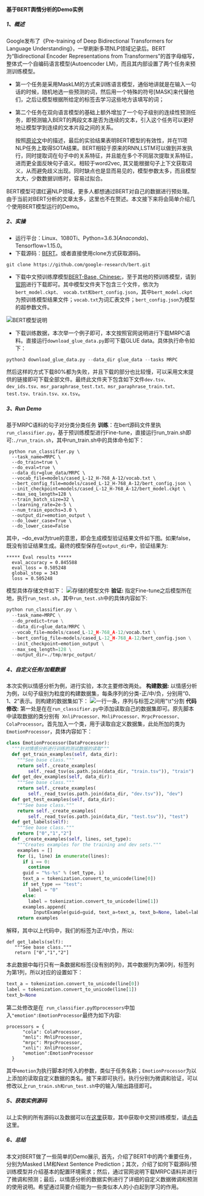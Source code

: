 #### 基于BERT舆情分析的Demo实例
##### 1、概述
   Google发布了《Pre-training of Deep Bidirectional Transformers for Language Understanding》，一举刷新多项NLP领域记录后。BERT为“Bidirectional Encoder Representations from Transformers”的首字母缩写，整体式一个自编码语言模型(Autoencoder LM)，而且其内部设置了两个任务来预测训练模型。
 * 第一个任务是采用MaskLM的方式来训练语言模型，通俗地讲就是在输入一句话的时候，随机地选一些预测的词，然后用一个特殊的符号[MASK]来代替他们，之后让模型根据所给定的标签去学习这些地方该填写的词；
 * 第二个任务在双向语言模型的基础上额外增加了一个句子级别的连续性预测任务，即预测输入BERT的两段文本是否为连续的文本，引入这个任务可以更好地让模型学到连续的文本片段之间的关系。

   按照[原论文](https://arxiv.org/abs/1810.04805)中的描述，最后的实验结果表明BERT模型的有效性，并在11项NLP任务上取得SOTA结果。BERT相较于原来的RNN,LSTM可以做到并发执行，同时提取词在句子中的关系特征，并且能在多个不同层次提取关系特征，进而更全面反映句子语义。相较于word2vec, 其又能根据句子上下文获取词义，从而避免歧义出现。同时缺点也是显而易见的，模型参数太多，而且模型太大，少数数据训练时，容易过拟合。

  BERT模型可谓红遍NLP领域，更多人都想通过BERT对自己的数据进行预处理。由于当前对BERT分析的文章太多，这里也不在赘述。本文接下来将会简单介绍几个使用BERT模型运行的Demo。
##### 2、实操
- 运行平台：Linux、1080Ti、Python=3.6.3$(Anaconda)$、Tensorflow=1.15.0。
- 下载源码：[BERT](https://github.com/google-research/bert)。或者直接使用clone方式获取源码。
```git
git clone https://github.com/google-research/bert.git
 ```
- 下载中文预训练摩模型[BERT-Base, Chinese:](https://link.csdn.net/?target=https%3A%2F%2Fstorage.googleapis.com%2Fbert_models%2F2018_11_03%2Fchinese_L-12_H-768_A-12.zip)，至于其他的预训练模型，请到[官网](https://github.com/google-research/bert)进行下载即可。其中模型文件夹下包含三个文件，依次为```bert_model.ckpt、 vocab.txt和bert_config.json```，其中```bert_model.ckpt```为预训练模型结果文件；```vocab.txt```为词汇表文件；```bert_config.json```为模型的超参数文件。

![BERT模型说明](https://s2.loli.net/2021/12/18/RtqxjKweh9yAHa4.jpg)
- 下载训练数据，本次举一个例子即可，本文按照官网说明进行下载MRPC语料。直接运行```download_glue_data.py```即可下载GLUE data。具体执行命令如下：
``` Python
python3 download_glue_data.py --data_dir glue_data --tasks MRPC
 ```
   然后这样的方式下载80%都为失败，并且下载的部分也比较慢，可以采用文末提供的链接即可下载全部文件。最终此文件夹下包含如下文件```dev.tsv、dev_ids.tsv、msr_paraphrase_test.txt、msr_paraphrase_train.txt、test.tsv、train.tsv、xx.tsv```。
#####  3、Run Demo
基于MRPC语料的句子对分类分类任务
**训练**：在bert源码文件里执```run_classifier.py```，基于预训练模型进行Fine-tune，直接运行run_train.sh即可:```./run_train.sh```，其中run_train.sh中的具体命令如下：
``` Sh
 python run_classifier.py \
  --task_name=MRPC \
  --do_train=true \
  --do_eval=true \
  --data_dir=glue_data/MRPC \
  --vocab_file=models/cased_L-12_H-768_A-12/vocab.txt \
  --bert_config_file=models/cased_L-12_H-768_A-12/bert_config.json \
  --init_checkpoint=models/cased_L-12_H-768_A-12/bert_model.ckpt \
  --max_seq_length=128 \
  --train_batch_size=32 \
  --learning_rate=2e-5 \
  --num_train_epochs=3.0 \
  --output_dir=emotion_output \
  --do_lower_case=True \
  --do_lower_case=False
 ```
其中，–do_eval为true的意思，即会生成模型验证结果文件如下图。如果false，既没有验证结果生成。最终的模型保存在```output_dir```中，验证结果为:
```
***** Eval results *****
  eval_accuracy = 0.845588
  eval_loss = 0.505248
  global_step = 343
  loss = 0.505248
  ```
模型具体存储文件如下：
![存储的模型文件](https://s2.loli.net/2021/12/18/CqmBwOv8En17SNb.jpg)
**验证:** 指定Fine-tune之后模型所在地，执行```run_test.sh```，其中```run_test.sh```中的具体内容如下:
``` Python
python run_classifier.py \
  --task_name=MRPC \
  --do_predict=true \
  --data_dir=glue_data/MRPC \
  --vocab_file=models/cased_L-12_H-768_A-12/vocab.txt \
  --bert_config_file=models/cased_L-12_H-768_A-12/bert_config.json \
  --init_checkpoint=emotion_output \
  --max_seq_length=128 \
  --output_dir=./tmp/mrpc_output/
  ```
##### 4、自定义任务/加载数据
本次实例以情感分析为例，进行实验，本次主要修改两处。
**构建数据:** 以情感分析为例，以句子级别为粒度的构建数据集，每条序列的分类-正/中/负，分别用“0、1、2”表示。则构建的数据集如下：
![一行一条，序列与标签之间用"\t"分割](https://s2.loli.net/2021/12/18/dYKEZamge1AnTvb.jpg)
**代码修改:** 第一处是在在```run_classifier.py```中添加读取自己的数据集即可。原先脚本中读取数据的类分别有``` XnliProcessor、MnliProcessor、MrpcProcessor、ColaProcessor```。首先加入一个类，用于读取自定义数据集，此处所加的类为```EmotionProcessor```，具体内容如下：
``` python
class EmotionProcessor(DataProcessor):
  """针对情感分析进行训练的测试数据的读取"""
  def get_train_examples(self, data_dir):
    """See base class."""
    return self._create_examples(
        self._read_tsv(os.path.join(data_dir, "train.tsv")), "train")
  def get_dev_examples(self, data_dir):
    """See base class."""
    return self._create_examples(
        self._read_tsv(os.path.join(data_dir, "dev.tsv")), "dev")
  def get_test_examples(self, data_dir):
    """See base class."""
    return self._create_examples(
        self._read_tsv(os.path.join(data_dir, "test.tsv")), "test")
  def get_labels(self):
    """See base class."""
    return ["0","1","2"]
  def _create_examples(self, lines, set_type):
    """Creates examples for the training and dev sets."""
    examples = []
    for (i, line) in enumerate(lines):
      if i == 0:
        continue
      guid = "%s-%s" % (set_type, i)
      text_a = tokenization.convert_to_unicode(line[0])
      if set_type == "test":
        label = "0"
      else:
        label = tokenization.convert_to_unicode(line[1])
      examples.append(
          InputExample(guid=guid, text_a=text_a, text_b=None, label=label))
    return examples
 ```
 解释，其中以上代码中，我们的标签为正/中/负，所以:
 ```
 def get_labels(self):
    """See base class."""
    return ["0","1","2"]
  ```
本此数据中每行只有一条数据和标签(没有别的列)，其中数据列为第0列，标签列为第1列，所以对应的设置如下：
```python
text_a = tokenization.convert_to_unicode(line[0])
label = tokenization.convert_to_unicode(line[1])
text_b=None
 ```
 第二处修改是在``` run_classifier.py的processors```中加入```"emotion":EmotionProcessor```最终为如下内容:
```
processors = {
      "cola": ColaProcessor,
      "mnli": MnliProcessor,
      "mrpc": MrpcProcessor,
      "xnli": XnliProcessor,
      "emotion":EmotionProcessor
  }
  ```
其中```emotion```为执行脚本时传入的参数，类似于任务名称；```EmotionProcessor```为以上添加的读取自定义数据的类名。接下来即可执行。执行分别为微调和验证，可以修改以上```run_train.sh和run_test.sh```中的输入/输出路径即可。
##### 5、获取实例源码
以上实例的所有源码以及数据可以在[这里](https://github.com/Shajiu/NaturalLanguageProcessing/tree/master/SentimentAnalysis/BERT)获取，其中获取中文预训练模型，请[点击](https://storage.googleapis.com/bert_models/2018_11_03/chinese_L-12_H-768_A-12.zip)这里。
##### 6、总结
本文对BERT做了一些简单的Demo展示, 首先，介绍了BERT中的两个重要任务，分别为Masked LM和Next Sentence Prediction；其次，介绍了如何下载源码/预训练模型并介绍基本的配置环境需求；然后，通过官网说明下载MRPC语料并进行了微调和预测；最后，以情感分析的数据实例进行了详细的自定义数据微调和预测的使用说明。希望通过简要介绍能为一些类似本人的小白起到学习的作用。
